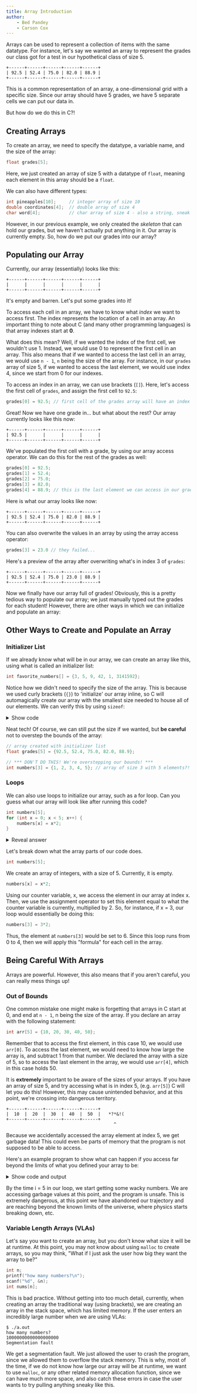 ```yaml
---
title: Array Introduction
author:
    - Bed Pandey
    - Carson Cox
---
```


Arrays can be used to represent a collection of items with the same datatype. For instance, let's say we wanted an array to represent the grades our class got for a test in our hypothetical class of size 5.

```
+------+------+------+------+------+
| 92.5 | 52.4 | 75.0 | 82.0 | 88.9 |
+------+------+------+------+------+
```

This is a common representation of an array, a one-dimensional grid with a specific size. Since our array should have 5 grades, we have 5 separate cells we can put our data in.

But how do we do this in C?!

## Creating Arrays
To create an array, we need to specify the datatype, a variable name, and the size of the array:

```c
float grades[5];
```
Here, we just created an array of size 5 with a datatype of `float`, meaning each element in this array should be a `float`.

We can also have different types:

```c
int pineapples[10];     // integer array of size 10
double coordinates[4];  // double array of size 4
char word[4];           // char array of size 4 - also a string, sneak peak!
```

However, in our previous example, we only created the _skeleton_ that can hold our grades, but we haven't actually put anything in it. Our array is currently empty. So, how do we put our grades into our array?

## Populating our Array
Currently, our array (essentially) looks like this:

```
+------+------+------+------+------+
|      |      |      |      |      |
+------+------+------+------+------+
```

It's empty and barren. Let's put some grades into it!

To access each cell in an array, we have to know what _index_ we want to access first. The index represents the location of a cell in an array. An important thing to note about C (and many other programming languages) is that array indexes start at **0**.

What does this mean? Well, if we wanted the index of the first cell, we wouldn't use 1. Instead, we would use 0 to represent the first cell in an array. This also means that if we wanted to access the last cell in an array, we would use `n - 1`, `n` being the size of the array. For instance, in our `grades` array of size 5, if we wanted to access the last element, we would use index 4, since we start from 0 for our indexes.

To access an index in an array, we can use brackets (`[]`).
Here, let's access the first cell of `grades`, and assign the first cell to `92.5`:

```c
grades[0] = 92.5; // first cell of the grades array will have an index of 0
```

Great! Now we have one grade in... but what about the rest?
Our array currently looks like this now:

```
+------+------+------+------+------+
| 92.5 |      |      |      |      |
+------+------+------+------+------+
```

We've populated the first cell with a grade, by using our array access operator. We can do this for the rest of the grades as well:

```c
grades[0] = 92.5;
grades[1] = 52.4;
grades[2] = 75.0;
grades[3] = 82.0;
grades[4] = 88.9; // this is the last element we can access in our grades array!
```

Here is what our array looks like now:

```
+------+------+------+------+------+
| 92.5 | 52.4 | 75.0 | 82.0 | 88.9 |
+------+------+------+------+------+
```

You can also overwrite the values in an array by using the array access operator:
```c
grades[3] = 23.0 // they failed...
```

Here's a preview of the array after overwriting what's in index 3 of `grades`:
```
+------+------+------+------+------+
| 92.5 | 52.4 | 75.0 | 23.0 | 88.9 |
+------+------+------+------+------+
```

Now we finally have our array full of grades! Obviously, this is a pretty tedious way to populate our array; we just manually typed out the grades for each student! However, there are other ways in which we can initialize and populate an array:

## Other Ways to Create and Populate an Array

### Initializer List
If we already know what will be in our array, we can create an array like this, using what is called an initializer list:
```c
int favorite_numbers[] = {3, 5, 9, 42, 1, 3141592};
```
Notice how we didn't need to specify the size of the array. This is because we used curly brackets (`{}`) to 'initialize' our array inline, so C will automagically create our array with the smallest size needed to house all of our elements. We can verify this by using `sizeof`:

<details>
<summary>Show code</summary>

```c
#include <stdio.h>
int main(void) {
    // array of integers, with 6 numbers inside of it:
	int favorite_numbers[] = {3, 5, 9, 42, 1, 3141592};
    // use sizeof to calculate the size of the array:
    // you don't need to know how this works for now,
    // but just know that this formula will give us the size of our array
	int array_size = sizeof(favorite_numbers) / sizeof(int);
	printf("length of the array: %d\n", array_size);
	return 0;
}
```
```
$ ./a.out
length of the array: 6
```
</details>

Neat tech! Of course, we can still put the size if we wanted, but **be careful** not to overstep the bounds of the array:
```c
// array created with initializer list
float grades[5] = {92.5, 52.4, 75.0, 82.0, 88.9};

// *** DON'T DO THIS! We're overstepping our bounds! ***
int numbers[3] = {1, 2, 3, 4, 5}; // array of size 3 with 5 elements?! uh oh...
```

### Loops
We can also use loops to initialize our array, such as a for loop. Can you guess what our array will look like after running this code?

```c
int numbers[5];
for (int x = 0; x < 5; x++) {
    numbers[x] = x*2;
}
```
<details>
<summary>Reveal answer</summary>

```
+-----+-----+-----+-----+-----+
|  0  |  2  |  4  |  6  |  8  |
+-----+-----+-----+-----+-----+
```

</details>

Let's break down what the array parts of our code does.

```c
int numbers[5];
```
We create an array of integers, with a size of 5. Currently, it is empty.

```c
numbers[x] = x*2;
```
Using our counter variable, x, we access the element in our array at index x.
Then, we use the assignment operator to set this element equal to what the counter variable is currently, multiplied by 2.
So, for instance, if x = 3, our loop would essentially be doing this:

```c
numbers[3] = 3*2;
```
Thus, the element at `numbers[3]` would be set to 6.
Since this loop runs from 0 to 4, then we will apply this "formula" for each cell in the array.

## Being Careful With Arrays
Arrays are powerful. However, this also means that if you aren't careful,
you can really mess things up!

### Out of Bounds
One common mistake one might make is forgetting that arrays in C start at 0, and end at `n - 1`,
n being the size of the array. If you declare an array with the following statement:

```c
int arr[5] = {10, 20, 30, 40, 50};
```

Remember that to access the first element, in this case 10, we would use `arr[0]`. To access the last element,
we would need to know how large the array is, and subtract 1 from that number. We declared the array with a size of 5,
so to access the last element in the array, we would use `arr[4]`, which in this case holds 50.

It is **extremely** important to be aware of the sizes of your arrays. If you have an array of size 5, and try accessing
what is in index 5, (e.g. `arr[5]`) C will let you do this! However, this may cause unintended behavior, and at this point,
we're crossing into dangerous territory.

```
+------+------+------+------+------+
|  10  |  20  |  30  |  40  |  50  |   *?*&!(
+------+------+------+------+------+
                                         ^
```

Because we accidentally accessed the array element at index 5, we get garbage data! This could even be parts of memory
that the program is not supposed to be able to access.

Here's an example program to show what can happen if you access
far beyond the limits of what you defined your array to be:

<details>
<summary>Show code and output</summary>

```c
#include <stdio.h>

int main(void) {
    // define an integer array of size 5, and assign numbers
    int numbers[5] = {7, 14, 2, 3, 4};
    // try accessing the 25th index of our numbers array
    // ...which doesn't make sense, since our array has a size of 5!
    numbers[25] = 20;

	// try printing every single element
	for (int i = 0; i <= 25; i++) {
		// print a warning when i is greater than the last index of our array
		if (i == 5)
			printf("\nwarning: entering uncharted territory!\n");
		// print the number located in the i-th index of numbers
		printf("i: %d, numbers[i]: %d\n", i, numbers[i]);
	}
	return 0;
}
```

```
$ ./a.out
i: 0, numbers[i]: 7
i: 1, numbers[i]: 14
i: 2, numbers[i]: 2
i: 3, numbers[i]: 3
i: 4, numbers[i]: 4

warning: entering uncharted territory!
i: 5, numbers[i]: 0
i: 6, numbers[i]: 920873472
i: 7, numbers[i]: 751128285
i: 8, numbers[i]: 1
i: 9, numbers[i]: 0
i: 10, numbers[i]: -1641050736
i: 11, numbers[i]: 32569
i: 12, numbers[i]: 0
i: 13, numbers[i]: 0
i: 14, numbers[i]: 1475289481
i: 15, numbers[i]: 22057
i: 16, numbers[i]: -1290891536
i: 17, numbers[i]: 1
i: 18, numbers[i]: -1290891512
i: 19, numbers[i]: 32767
i: 20, numbers[i]: 0
i: 21, numbers[i]: 0
i: 22, numbers[i]: -1257979970
i: 23, numbers[i]: -1807158654
i: 24, numbers[i]: -1290891512
i: 25, numbers[i]: 20
```

</details>

By the time i = 5 in our loop, we start getting some wacky numbers. We are accessing garbage values at this point,
and the program is unsafe. This is extremely dangerous,
at this point we have abandoned our trajectory and are reaching beyond the known limits of the universe,
where physics starts breaking down, etc.

### Variable Length Arrays (VLAs)

Let's say you want to create an array, but you don't know what
size it will be at runtime. At this point, you may not know about using `malloc` to create arrays, so you may think, "What if I just ask the user how big they want the array to be?"

```c
int n;
printf("how many numbers?\n");
scanf("%d", &n);
int nums[n];
```

This is bad practice. Without getting into too much detail,
currently, when creating an array the traditional way (using brackets), we are creating an array in the stack space, which has limited memory. If the user enters an incredibly large number when we are using VLAs:

``` {.terminal}
$ ./a.out
how many numbers?
10000000000000000000
Segmentation fault
```

We get a segmentation fault. We just allowed the user to crash the program, since we allowed them to overflow the stack memory. This is why, most of the time, if we do not know how large our array will be at runtime, we want to use `malloc`, or any other related memory allocation function, since we can have much more space, and also catch these errors in case the user wants to try pulling anything sneaky like this.
